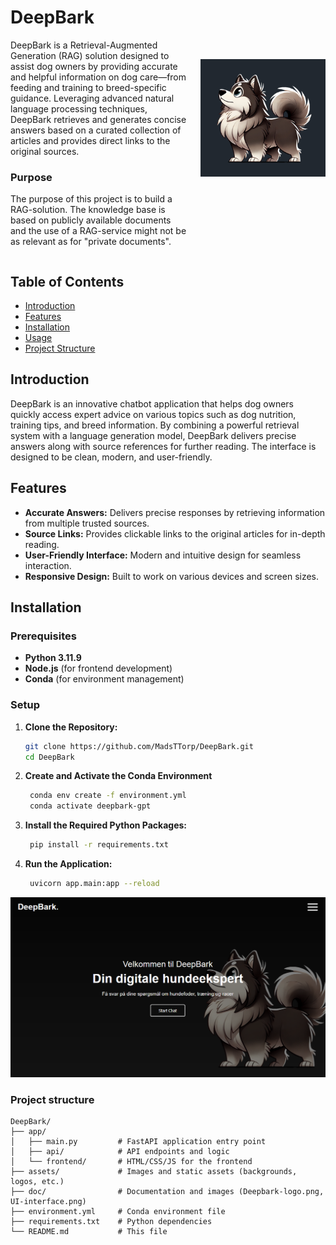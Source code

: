 <div style="display: flex; align-items: center;">
  <div style="flex: 1; padding-right: 20px;">
    <h1>DeepBark</h1>
    <p>
      DeepBark is a Retrieval-Augmented Generation (RAG) solution designed to assist dog owners by providing accurate and helpful information on dog care—from feeding and training to breed-specific guidance. Leveraging advanced natural language processing techniques, DeepBark retrieves and generates concise answers based on a curated collection of articles and provides direct links to the original sources.
    </p>
    <h3>Purpose</h3>
    <p>
      The purpose of this project is to build a RAG-solution. The knowledge base is based on publicly available documents and the use of a RAG-service might not be as relevant as for "private documents".
    </p>
  </div>
  <div style="flex: 0;">
    <img src="doc/Deepbark-logo.png" alt="DeepBark Logo" style="max-width: 200px;">
  </div>
</div>

## Table of Contents

- [Introduction](#introduction)
- [Features](#features)
- [Installation](#installation)
- [Usage](#usage)
- [Project Structure](#project-structure)

## Introduction

DeepBark is an innovative chatbot application that helps dog owners quickly access expert advice on various topics such as dog nutrition, training tips, and breed information. By combining a powerful retrieval system with a language generation model, DeepBark delivers precise answers along with source references for further reading. The interface is designed to be clean, modern, and user-friendly.

## Features

- **Accurate Answers:** Delivers precise responses by retrieving information from multiple trusted sources.
- **Source Links:** Provides clickable links to the original articles for in-depth reading.
- **User-Friendly Interface:** Modern and intuitive design for seamless interaction.
- **Responsive Design:** Built to work on various devices and screen sizes.

## Installation

### Prerequisites

- **Python 3.11.9**
- **Node.js** (for frontend development)
- **Conda** (for environment management)

### Setup

1. **Clone the Repository:**
   ```sh
   git clone https://github.com/MadsTTorp/DeepBark.git
   cd DeepBark
   ```

2. **Create and Activate the Conda Environment**
   ```sh
    conda env create -f environment.yml
    conda activate deepbark-gpt
   ```

3. **Install the Required Python Packages:**
   ```sh
    pip install -r requirements.txt
   ```

4. **Run the Application:**
   ```sh
    uvicorn app.main:app --reload
   ```

![UI Interface](doc/UI-interface.png)

### Project structure

```
DeepBark/
├── app/
│   ├── main.py         # FastAPI application entry point
│   ├── api/            # API endpoints and logic
│   └── frontend/       # HTML/CSS/JS for the frontend
├── assets/             # Images and static assets (backgrounds, logos, etc.)
├── doc/                # Documentation and images (Deepbark-logo.png, UI-interface.png)
├── environment.yml     # Conda environment file
├── requirements.txt    # Python dependencies
└── README.md           # This file
```

